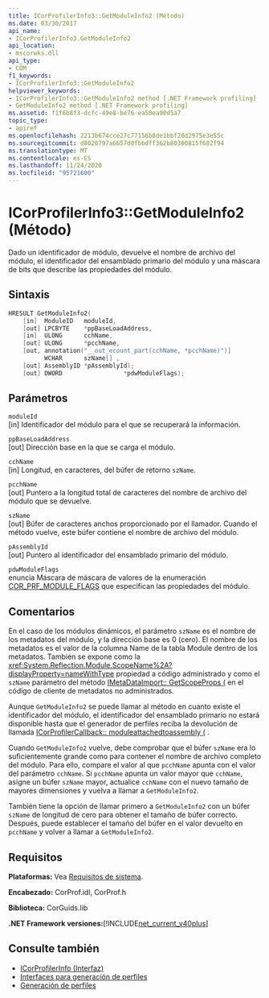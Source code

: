 ```yaml
---
title: ICorProfilerInfo3::GetModuleInfo2 (Método)
ms.date: 03/30/2017
api_name:
- ICorProfilerInfo3.GetModuleInfo2
api_location:
- mscorwks.dll
api_type:
- COM
f1_keywords:
- ICorProfilerInfo3::GetModuleInfo2
helpviewer_keywords:
- ICorProfilerInfo3::GetModuleInfo2 method [.NET Framework profiling]
- GetModuleInfo2 method [.NET Framework profiling]
ms.assetid: f1f6b8f3-dcfc-49e8-be76-ea50ea90d5a7
topic_type:
- apiref
ms.openlocfilehash: 2213b674cce27c77156b8de1bbf20d2975e3e55c
ms.sourcegitcommit: d8020797a6657d0fbbdff362b80300815f682f94
ms.translationtype: MT
ms.contentlocale: es-ES
ms.lasthandoff: 11/24/2020
ms.locfileid: "95721600"
---
```

# <a name="icorprofilerinfo3getmoduleinfo2-method"></a>ICorProfilerInfo3::GetModuleInfo2 (Método)

Dado un identificador de módulo, devuelve el nombre de archivo del módulo, el identificador del ensamblado primario del módulo y una máscara de bits que describe las propiedades del módulo.  
  
## <a name="syntax"></a>Sintaxis  
  
```cpp  
HRESULT GetModuleInfo2(  
    [in]  ModuleID   moduleId,  
    [out] LPCBYTE    *ppBaseLoadAddress,  
    [in]  ULONG      cchName,  
    [out] ULONG      *pcchName,  
    [out, annotation("__out_ecount_part(cchName, *pcchName)")]  
          WCHAR      szName[] ,  
    [out] AssemblyID *pAssemblyId);  
    [out] DWORD                 *pdwModuleFlags);  
```  
  
## <a name="parameters"></a>Parámetros  

 `moduleId`  
 [in] Identificador del módulo para el que se recuperará la información.  
  
 `ppBaseLoadAddress`  
 [out] Dirección base en la que se carga el módulo.  
  
 `cchName`  
 [in] Longitud, en caracteres, del búfer de retorno `szName`.  
  
 `pcchName`  
 [out] Puntero a la longitud total de caracteres del nombre de archivo del módulo que se devuelve.  
  
 `szName`  
 [out] Búfer de caracteres anchos proporcionado por el llamador. Cuando el método vuelve, este búfer contiene el nombre de archivo del módulo.  
  
 `pAssemblyId`  
 [out] Puntero al identificador del ensamblado primario del módulo.  
  
 `pdwModuleFlags`  
 enuncia Máscara de máscara de valores de la enumeración [COR_PRF_MODULE_FLAGS](cor-prf-module-flags-enumeration.md) que especifican las propiedades del módulo.  
  
## <a name="remarks"></a>Comentarios  

 En el caso de los módulos dinámicos, el parámetro `szName` es el nombre de los metadatos del módulo, y la dirección base es 0 (cero). El nombre de los metadatos es el valor de la columna Name de la tabla Module dentro de los metadatos. También se expone como la <xref:System.Reflection.Module.ScopeName%2A?displayProperty=nameWithType> propiedad a código administrado y como el `szName` parámetro del método [IMetaDataImport:: GetScopeProps (](../metadata/imetadataimport-getscopeprops-method.md) en el código de cliente de metadatos no administrados.  
  
 Aunque `GetModuleInfo2` se puede llamar al método en cuanto existe el identificador del módulo, el identificador del ensamblado primario no estará disponible hasta que el generador de perfiles reciba la devolución de llamada [ICorProfilerCallback:: moduleattachedtoassembly (](icorprofilercallback-moduleattachedtoassembly-method.md) .  
  
 Cuando `GetModuleInfo2` vuelve, debe comprobar que el búfer `szName` era lo suficientemente grande como para contener el nombre de archivo completo del módulo. Para ello, compare el valor al que `pcchName` apunta con el valor del parámetro `cchName`. Si `pcchName` apunta un valor mayor que `cchName`, asigne un búfer `szName` mayor, actualice `cchName` con el nuevo tamaño de mayores dimensiones y vuelva a llamar a `GetModuleInfo2`.  
  
 También tiene la opción de llamar primero a `GetModuleInfo2` con un búfer `szName` de longitud de cero para obtener el tamaño de búfer correcto. Después, puede establecer el tamaño del búfer en el valor devuelto en `pcchName` y volver a llamar a `GetModuleInfo2`.  
  
## <a name="requirements"></a>Requisitos  

 **Plataformas:** Vea [Requisitos de sistema](../../get-started/system-requirements.md).  
  
 **Encabezado:** CorProf.idl, CorProf.h  
  
 **Biblioteca:** CorGuids.lib  
  
 **.NET Framework versiones:**[!INCLUDE[net_current_v40plus](../../../../includes/net-current-v40plus-md.md)]  
  
## <a name="see-also"></a>Consulte también

- [ICorProfilerInfo (Interfaz)](icorprofilerinfo-interface.md)
- [Interfaces para generación de perfiles](profiling-interfaces.md)
- [Generación de perfiles](index.md)
